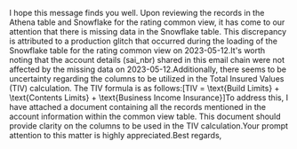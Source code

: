 I hope this message finds you well. Upon reviewing the records in the Athena table and Snowflake for the rating common view, it has come to our attention that there is missing data in the Snowflake table. This discrepancy is attributed to a production glitch that occurred during the loading of the Snowflake table for the rating common view on 2023-05-12.It's worth noting that the account details (sai_nbr) shared in this email chain were not affected by the missing data on 2023-05-12.Additionally, there seems to be uncertainty regarding the columns to be utilized in the Total Insured Values (TIV) calculation. The TIV formula is as follows:[TIV = \text{Build Limits} + \text{Contents Limits} + \text{Business Income Insurance}]To address this, I have attached a document containing all the records mentioned in the account information within the common view table. This document should provide clarity on the columns to be used in the TIV calculation.Your prompt attention to this matter is highly appreciated.Best regards,
